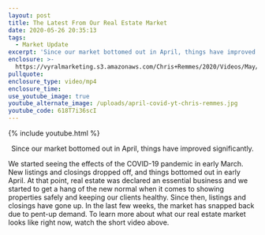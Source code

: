 ```yaml
---
layout: post
title: The Latest From Our Real Estate Market
date: 2020-05-26 20:35:13
tags:
  - Market Update
excerpt: 'Since our market bottomed out in April, things have improved significantly.'
enclosure: >-
  https://vyralmarketing.s3.amazonaws.com/Chris+Remmes/2020/Videos/May/The+Latest+From+Our+Real+Estate+Market.mp4
pullquote:
enclosure_type: video/mp4
enclosure_time:
use_youtube_image: true
youtube_alternate_image: /uploads/april-covid-yt-chris-remmes.jpg
youtube_code: 618T7i36scI
---
```


{% include youtube.html %}

<p style="text-align:center">Since our market bottomed out in April, things have improved significantly.</p>

We started seeing the effects of the COVID-19 pandemic in early March. New listings and closings dropped off, and things bottomed out in early April. At that point, real estate was declared an essential business and we started to get a hang of the new normal when it comes to showing properties safely and keeping our clients healthy. Since then, listings and closings have gone up. In the last few weeks, the market has snapped back due to pent-up demand. To learn more about what our real estate market looks like right now, watch the short video above.